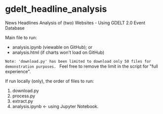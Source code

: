 # gdelt_headline_analysis
News Headlines Analysis of (two) Websites - Using GDELT 2.0 Event Database


Main file to run: 
- analysis.ipynb (viewable on GitHub); or
- analysis.html (if charts won't load on GitHub)


` Note: 'download.py' has been limited to download only 50 files for demonstration purposes. 
`       Feel free to remove the limit in the script for "full experience".

If run locally (only), the order of files to run:
1. download.py
2. process.py
3. extract.py
4. analysis.ipynb <- using Jupyter Notebook.
